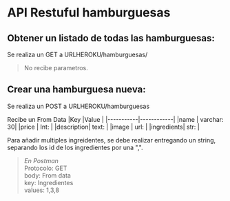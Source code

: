 # API Restuful hamburguesas

## Obtener un listado de todas las hamburguesas:

Se realiza un GET a URLHEROKU/hamburguesas/
> No recibe parametros.

## Crear una hamburguesa nueva:

Se realiza un POST a URLHEROKU/hamburguesas

 Recibe un From Data
|Key        |Value       |
|-----------|------------|
|name       | varchar: 30|
|price      | Int:       |
|description| text:      |
|image      | url:       |
|ingredients| str:       |

Para añadir multiples ingreidentes, se debe realizar entregando un string, separando los id de los ingredientes por una ",".

>_En Postman_\
Protocolo: GET\
body: From data\
key: Ingredientes\
values: 1,3,8